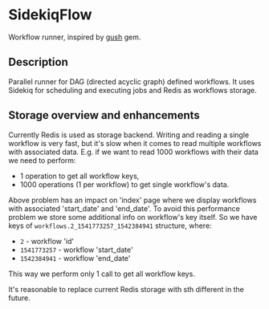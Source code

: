 # SidekiqFlow

Workflow runner, inspired by [gush](https://github.com/chaps-io/gush) gem.


## Description

Parallel runner for DAG (directed acyclic graph) defined workflows.
It uses Sidekiq for scheduling and executing jobs and Redis as workflows storage.


## Storage overview and enhancements

Currently Redis is used as storage backend.
Writing and reading a single workflow is very fast, but it's slow when it comes to read multiple workflows with associated data.
E.g. if we want to read 1000 workflows with their data we need to perform:
* 1 operation to get all workflow keys,
* 1000 operations (1 per workflow) to get single workflow's data.

Above problem has an impact on 'index' page where we display workflows with associated 'start_date' and 'end_date'.
To avoid this performance problem we store some additional info on workflow's key itself.
So we have keys of `workflows.2_1541773257_1542384941` structure, where:
* `2` - workflow 'id'
* `1541773257` - workflow 'start_date'
* `1542384941` - workflow 'end_date'

This way we perform only 1 call to get all workflow keys.

It's reasonable to replace current Redis storage with sth different in the future.
